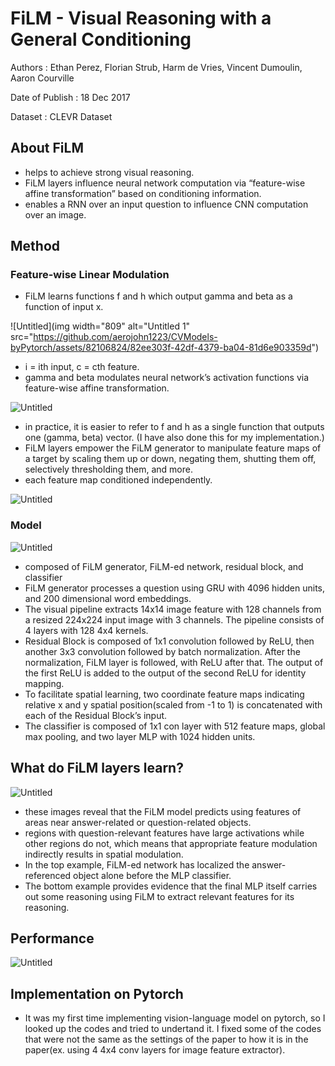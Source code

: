 # FiLM - Visual Reasoning with a General Conditioning

Authors : Ethan Perez, Florian Strub, Harm de Vries, Vincent Dumoulin, Aaron Courville

Date of Publish : 18 Dec 2017

Dataset : CLEVR Dataset

## About FiLM

- helps to achieve strong visual reasoning.
- FiLM layers influence neural network computation via “feature-wise affine transformation” based on conditioning information.
- enables a RNN over an input question to influence CNN computation over an image.

## Method

### Feature-wise Linear Modulation

- FiLM learns functions f and h which output gamma and beta as a function of input x.

![Untitled](img width="809" alt="Untitled 1" src="https://github.com/aerojohn1223/CVModels-byPytorch/assets/82106824/82ee303f-42df-4379-ba04-81d6e903359d")

- i = ith input, c = cth feature.
- gamma and beta modulates neural network’s activation functions via feature-wise affine transformation.

![Untitled](<img width="794" alt="Untitled 2" src="https://github.com/aerojohn1223/CVModels-byPytorch/assets/82106824/52cb50b3-0e72-44d2-8780-0bdbfde8acf7">
)

- in practice, it is easier to refer to f and h as a single function that outputs one (gamma, beta) vector. (I have also done this for my implementation.)
- FiLM layers empower the FiLM generator to manipulate feature maps of a target by scaling them up or down, negating them, shutting them off, selectively thresholding them, and more.
- each feature map conditioned independently.

  

![Untitled](<img width="577" alt="Untitled 3" src="https://github.com/aerojohn1223/CVModels-byPytorch/assets/82106824/94317d19-984c-4554-ab12-3c0277f42a38">
)

### Model

![Untitled](<img width="658" alt="Untitled 4" src="https://github.com/aerojohn1223/CVModels-byPytorch/assets/82106824/fdfface8-b911-4d0c-a1b6-2d72cc2c4e94">
)

- composed of FiLM generator, FiLM-ed network, residual block, and classifier
- FiLM generator processes a question using GRU with 4096 hidden units, and 200 dimensional word embeddings.
- The visual pipeline extracts 14x14 image feature with 128 channels from a resized 224x224 input image with 3 channels. The pipeline consists of 4 layers with 128 4x4 kernels.
- Residual Block is composed of 1x1 convolution followed by ReLU, then another 3x3 convolution followed by batch normalization. After the normalization, FiLM layer is followed, with ReLU after that. The output of the first ReLU is added to the output of the second ReLU for identity mapping.
- To facilitate spatial learning, two coordinate feature maps indicating relative x and y spatial position(scaled from -1 to 1) is concatenated with each of the Residual Block’s input.
- The classifier is composed of 1x1 con layer with 512 feature maps, global max pooling, and two layer MLP with 1024 hidden units.

## What do FiLM layers learn?

![Untitled](<img width="1075" alt="Untitled 5" src="https://github.com/aerojohn1223/CVModels-byPytorch/assets/82106824/4699d464-adb3-4433-97da-88b576873490">
)

- these images reveal that the FiLM model predicts using features of areas near answer-related or question-related objects.
- regions with question-relevant features have large activations while other regions do not, which means that appropriate feature modulation indirectly results in spatial modulation.
- In the top example, FiLM-ed network has localized the answer-referenced object alone before the MLP classifier.
- The bottom example provides evidence that the final MLP itself carries out some reasoning using FiLM to extract relevant features for its reasoning.

## Performance

![Untitled](<img width="837" alt="Untitled" src="https://github.com/aerojohn1223/CVModels-byPytorch/assets/82106824/1c865089-d2e7-433b-b2ae-4b481aca6ea1">
)

## Implementation on Pytorch

- It was my first time implementing vision-language model on pytorch, so I looked up the codes and tried to undertand it. I fixed some of the codes that were not the same as the settings of the paper to how it is in the paper(ex. using 4 4x4 conv layers for image feature extractor).

